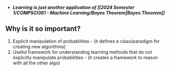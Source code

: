 - ***Learning is just another application of [[2024 Semester 1/COMPSCI361 - Machine Learning/Bayes Theorem|Bayes Theorem]]***
## Why is it so important?
1. Explicit manipulation of probabilities - (it defines a class/paradigm for creating new algorithms)
2. Useful framework for understanding learning methods that do not explicitly manipulate probabilities - (it creates a framework to reason with all the other algo)